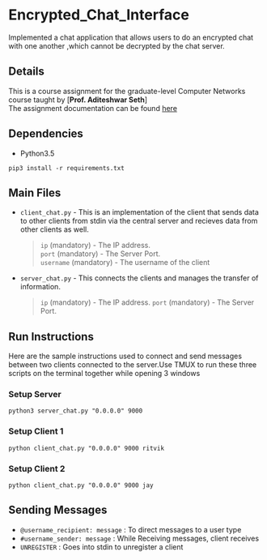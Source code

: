 # Encrypted_Chat_Interface

Implemented a chat application that allows users to do an encrypted chat with one another ,which cannot be decrypted by the chat server.

## Details
This is a course assignment for the graduate-level Computer Networks course taught by [**Prof. Aditeshwar Seth**]  
The assignment documentation can be found [here](https://d1b10bmlvqabco.cloudfront.net/attach/jydz42yrnzu2mc/ir1uq7pcpba2cm/jzm0prt5ymp9/2_chat_application.pdf)

## Dependencies
+ Python3.5

`pip3 install -r requirements.txt`

## Main Files
+ `client_chat.py` - This is an implementation of the client that sends data to other clients from stdin via the central server and recieves data from other clients as well. 
  > `ip` (mandatory) - The IP address.  
  > `port` (mandatory) - The Server Port.  
  > `username` (mandatory) - The username of the client  
+ `server_chat.py` - This connects the clients and manages the transfer of information. 
  > `ip` (mandatory) - The IP address.
  > `port` (mandatory) - The Server Port.  

## Run Instructions
Here are the sample instructions used to connect and send messages between two clients connected to the server.Use TMUX to run these three scripts on the terminal together while opening 3 windows
### Setup Server
`python3 server_chat.py "0.0.0.0" 9000`
### Setup Client 1
`python client_chat.py "0.0.0.0" 9000 ritvik` 
### Setup Client 2
`python client_chat.py "0.0.0.0" 9000 jay`

## Sending Messages
+ `@username_recipient: message` : To direct messages to a user type 
+ `#username_sender: message` : While Receiving messages, client receives 
+ `UNREGISTER` : Goes into stdin to unregister a client

